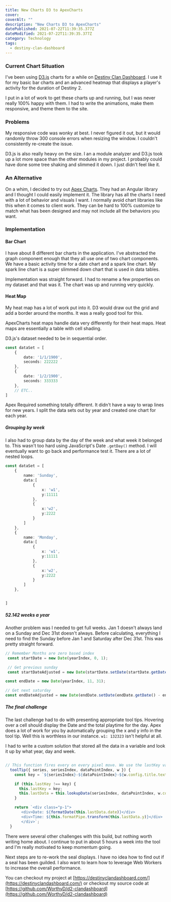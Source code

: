 ```yaml
---
title: New Charts D3 to ApexCharts
cover:
coverAlt: ""
description: "New Charts D3 to ApexCharts"
datePublished: 2021-07-22T11:39:35.377Z
dateModified: 2021-07-22T11:39:35.377Z
category: Technology
tags:
  - destiny-clan-dashboard
---
```


### Current Chart Situation

I've been using [D3.js](https://d3js.org/) charts for a while on [Destiny Clan Dashboard](https://destinyclandashboard.com).  I use it for my basic bar charts and an advanced heatmap that displays a player's activity for the duration of Destiny 2.

I put in a lot of work to get these charts up and running, but I was never really 100% happy with them.  I had to write the animations, make them responsive, and theme them to the site.

### Problems

My responsive code was wonky at best.  I never figured it out, but it would randomly throw 300 console errors when resizing the window. I couldn't consistently re-create the issue.

D3.js is also really heavy on the size.  I an a module analyzer and D3.js took up a lot more space than the other modules in my project.  I probably could have done some tree shaking and slimmed it down.  I just didn't feel like it.

### An Alternative

On a whim, I decided to try out [Apex Charts](https://apexcharts.com/).  They had an Angular library and I thought I could easily implement it.  The library has all the charts I need with a lot of behavior and visuals I want.  I normally avoid chart libraries like this when it comes to client work.  They can be hard to 100% customize to match what has been designed and may not include all the behaviors you want.

### Implementation

#### Bar Chart

I have about 8 different bar charts in the application. I've abstracted the graph component enough that they all use one of two chart components.  We have a basic activity time for a date chart and a spark line chart.  My spark line chart is a super slimmed down chart that is used in data tables.

Implementation was straight forward.  I had to rename a few properties on my dataset and that was it. The chart was up and running very quickly.

#### Heat Map

My heat map has a lot of work put into it.  D3 would draw out the grid and add a border around the months.  It was a really good tool for this.

ApexCharts heat maps handle data very differently for their heat maps. Heat maps are essentially a table with cell shading.

D3.js's dataset needed to be in sequential order.

```ts
const dataSet = [
    {
        date: '1/1/1900',
        seconds: 222222
    },
    {
        date: '1/2/1900',
        seconds: 333333
    },
    // ETC..
]
```

Apex Required something totally different. It didn't have a way to wrap lines for new years.  I split the data sets out by year and created one chart for each year.


##### Grouping by week

I also had to group data by the day of the week and what week it belonged to. This wasn't too hard using JavaScript's Date `.getDay()` method.  I will eventually want to go back and performance test it. There are a lot of nested loops.


```ts
const dataSet = [
    {
        name: 'Sunday',
        data:[
            {
                x: 'w1',
                y:11111
            },
            {
                x:'w2',
                y:2222
            }
        ]
    },
    {
        name: 'Monday',
        data:[
            {
                x: 'w1',
                y:11111
            },
            {
                x:'w2',
                y:2222
            }
        ]
    },


]
```

##### 52.142 weeks a year

Another problem was I needed to get full weeks. Jan 1 doesn't always land on a Sunday and Dec 31st doesn't always.  Before calculating, everything I need to find the Sunday before Jan 1 and Saturday after Dec 31st. This was pretty straight forward.

```ts
// Remember Months are zero based index
 const startDate = new Date(yearIndex, 0, 1);

 // Get previous sunday
 const startDateAdjusted = new Date(startDate.setDate(startDate.getDate() - startDate.getDay()));

const endDate = new Date(yearIndex, 11, 31);

// Get next saturday
const endDateAdjusted = new Date(endDate.setDate(endDate.getDate() - endDate.getDay() + 6));
```


##### The final challenge

The last challenge had to do with presenting appropriate tool tips.  Hovering over a cell should display the Date and the total playtime for the day. Apex does a lot of work for you by automatically grouping the x and y info in the tool tip. Well this is worthless in our instance.  `w1: 132323` isn't helpful at all.

I had to write a custom solution that stored all the data in a variable and look it up by what year, day and week.

```ts

// This function fires every on every pixel move. We use the lastKey variable to only look up data when the hovered cell changes
  toolTip({ series, seriesIndex, dataPointIndex, w }) {
    const key = `${seriesIndex}-${dataPointIndex}-${w.config.title.text}`;

    if (this.lastKey !== key) {
      this.lastKey = key;
      this.lastData = this.lookupData(seriesIndex, dataPointIndex, w.config.title.text);
    }

    return `<div class="p-1">
       <div>Date: ${formatDate(this.lastData.date)}</div>
       <div>Time: ${this.formatPipe.transform(this.lastData.y)}</div>
       </div>`;
  }
```

There were several other challenges with this build, but nothing worth writing home about.  I continue to put in about 5 hours a week into the tool and I'm really motivated to keep momentum going.

Next steps are to re-work the seal displays.  I have no idea how to find out if a seal has been guilded. I also want to learn how to leverage Web Workers to increase the overall performance.

You can checkout my project at [https://destinyclandashboard.com/](https://destinyclandashboard.com/) or checkout my source code at [https://github.com/WorthyD/d2-clandashboard](https://github.com/WorthyD/d2-clandashboard)
